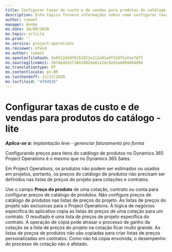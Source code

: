 ```yaml
---
title: Configurar taxas de custo e de vendas para produtos do catálogo - lite
description: Este tópico fornece informações sobre como configurar taxas de custo e vendas para itens em um catálogo de produtos.
author: rumant
manager: Annbe
ms.date: 10/09/2020
ms.topic: article
ms.prod: ''
ms.service: project-operations
ms.reviewer: kfend
ms.author: rumant
ms.openlocfilehash: 5e851193df8151821e112e01a9f33df5afee7df7
ms.sourcegitcommit: 2b74edd31f38410024a01124c9202a4d94464d04
ms.translationtype: HT
ms.contentlocale: pt-BR
ms.lasthandoff: 12/17/2020
ms.locfileid: "4764535"
---
```

# <a name="set-up-cost-and-sales-rates-for-catalog-products---lite"></a>Configurar taxas de custo e de vendas para produtos do catálogo - lite

_**Aplica-se a:** Implantação leve - gerenciar faturamento pro forma_


Configurando preços para itens do catálogo de produtos no Dynamics 365 Project Operations é o mesmo que no Dynamics 365 Sales.

Em Project Operations, os produtos não podem ser estimados ou usados em projetos, portanto, os preços do catálogo de produtos não precisam ser definidos nas listas de preços do projeto para cotações e contratos.

Use o campo **Preço do produto** de uma cotação, contrato ou conta para configurar preços de catálogo de produtos. Não configure preços de catálogo de produtos nas listas de preços do projeto. As listas de preços do projeto são exclusivas para o Project Operations. A lógica de negócios específica do aplicativo copia as listas de preços de uma cotação para um contrato. O resultado é uma lista de preços de projeto específica do contrato. A operação de cópia pode atrasar o processo de ganho da cotação se a lista de preços do projeto na cotação ficar muito grande. As listas de preços de produtos não são copiadas para criar listas de preços personalizadas em contratos. Como não há cópia envolvida, o desempenho do processo de cotação não é afetado.
